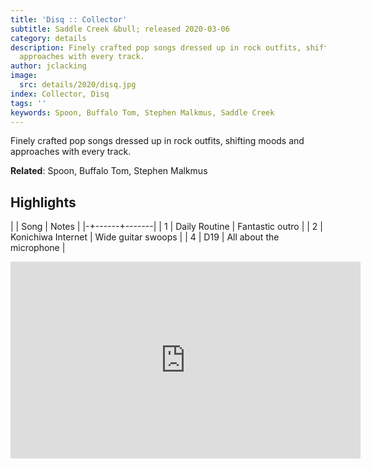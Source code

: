 ```yaml
---
title: 'Disq :: Collector'
subtitle: Saddle Creek &bull; released 2020-03-06
category: details
description: Finely crafted pop songs dressed up in rock outfits, shifting moods and
  approaches with every track.
author: jclacking
image:
  src: details/2020/disq.jpg
index: Collector, Disq
tags: ''
keywords: Spoon, Buffalo Tom, Stephen Malkmus, Saddle Creek
---
```

Finely crafted pop songs dressed up in rock outfits, shifting moods and approaches with every track.<!--more-->

**Related**: Spoon, Buffalo Tom, Stephen Malkmus

## Highlights

| | Song | Notes |
|-+------+-------|
| 1 | Daily Routine | Fantastic outro |
| 2 | Konichiwa Internet | Wide guitar swoops |
| 4 | D19 | All about the microphone |

<div class="tlo-detail-video"><iframe width="560" height="315" src="https://www.youtube.com/embed/_Xv1JByUZ9E" frameborder="0" allow="autoplay; encrypted-media" allowfullscreen></iframe></div>

